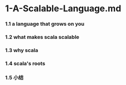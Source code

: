 # 1-A-Scalable-Language.md
### 1.1 a language that grows on you

### 1.2 what makes scala scalable

### 1.3 why scala

### 1.4 scala's roots


### 1.5 小结

